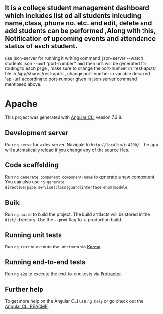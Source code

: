 ## It is a college student management dashboard which includes list od all students inlcuding name,class, phone no. etc.  and edit, delete and add students can be performed ,Along with this, Notification of upcoming events and attendance status of each student.

use json-server for running it  writing command 'json-server --watch students.json --port 'port-number'' and then urls will be generated for routing to each page , make sure to change the port-number in 'rest-api.ts' file in /app/shared/rest-api.ts , change port-number in variable decalred 'api-url' according to port-number given in json-server command mentioned above.

# Apache

This project was generated with [Angular CLI](https://github.com/angular/angular-cli) version 7.3.8.

## Development server

Run `ng serve` for a dev server. Navigate to `http://localhost:4200/`. The app will automatically reload if you change any of the source files.

## Code scaffolding

Run `ng generate component component-name` to generate a new component. You can also use `ng generate directive|pipe|service|class|guard|interface|enum|module`.

## Build

Run `ng build` to build the project. The build artifacts will be stored in the `dist/` directory. Use the `--prod` flag for a production build.

## Running unit tests

Run `ng test` to execute the unit tests via [Karma](https://karma-runner.github.io).

## Running end-to-end tests

Run `ng e2e` to execute the end-to-end tests via [Protractor](http://www.protractortest.org/).

## Further help

To get more help on the Angular CLI use `ng help` or go check out the [Angular CLI README](https://github.com/angular/angular-cli/blob/master/README.md).
